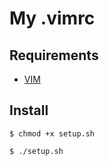 # My .vimrc

## Requirements

 - [VIM](https://www.vim.org/git.php)
 
## Install

 ```
 $ chmod +x setup.sh
 ```

 ```
 $ ./setup.sh
 ```
